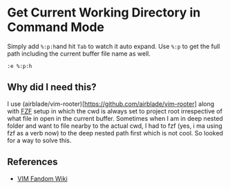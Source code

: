 # Get Current Working Directory in Command Mode

Simply add `%:p:h`and hit `Tab` to watch it auto expand.
Use `%:p` to get the full path including the current buffer file name as well.

```
:e %:p:h
```

## Why did I need this?

I use (airblade/vim-rooter)[https://github.com/airblade/vim-rooter] along with [FZF](https://github.com/junegunn/fzf) setup in which the cwd is always set to project root irrespective of what file in open in the current buffer. Sometimes when I am in deep nested folder and want to file nearby to the actual cwd, I had to fzf (yes, i ma using fzf as a verb now) to the deep nested path first which is not cool.
So looked for a way to solve this.

## References

- [VIM Fandom Wiki](https://vim.fandom.com/wiki/Set_working_directory_to_the_current_file)

